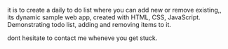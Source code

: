 it is to create a daily to do list where you can add new or remove existing,, its dynamic sample web app, created with HTML, CSS, JavaScript.
Demonstrating todo list, adding and removing items to it.


dont hesitate to contact me wheneve you get stuck.
